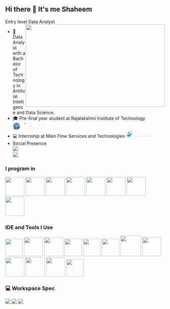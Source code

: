 ## Hi there 👋 It's me Shaheem

Entry level Data Analyst 
<img align="right" width="440" height="260" src="https://i.pinimg.com/originals/9e/0a/c8/9e0ac82bc17ff00708da6bd09593177e.gif">
- 🔭 Data Analyst with a Bachelor of Technology in Artificial Intelligence and Data Science.                                                 
- 🎓 Pre-final year student at Rajalakshmi Institute of Technology [<img src="https://github.com/Shaheem-B/Shaheem-B/blob/main/________.png?raw=trueg" height="22">](https://ritchennai.org/) 
- 💻 Internship at Main Flow Services and Technologies [<img src="https://github.com/Shaheem-B/Shaheem-B/blob/main/_______.png?raw=true" height="22">](https://www.mainflow.in/)
- Social Presence
<br /> [<img src="https://img.shields.io/badge/LinkedIn-0077B5?style=for-the-badge&logo=linkedin&logoColor=white" />](https://www.linkedin.com/in/shaheem-basheer45/)
<br/> [<img src="https://img.shields.io/badge/Instagram-E4405F?style=for-the-badge&logo=instagram&logoColor=white" />](https://www.instagram.com/unique._._.soul.__/)

### I program in
<img height="60" width="60" src="https://img.icons8.com/color/48/000000/python.png" />     <img height="60" width="60" src="https://img.icons8.com/color/48/000000/java-coffee-cup-logo.png" />     <img height="60" width="60" src="https://img.icons8.com/color/48/000000/html-5.png" />      <img height="60" width="60" src="https://img.icons8.com/color/48/000000/css3.png" />   <img height="60" width="60" src="https://img.icons8.com/?size=100&id=QSjnrUKYMnxO&format=png&color=000000" />      <img height="60" width="60" src="https://img.icons8.com/fluent/48/000000/arduino.png"/>        <img height="60" width="60" src="https://img.icons8.com/color/48/000000/mongodb.png"/>       <img height="60" width="60" src="https://img.icons8.com/color/48/000000/mysql-logo.png"/>

### IDE and Tools I Use
<img height="55" width="55" src="https://img.icons8.com/color/48/000000/visual-studio-code-2019.png"/>    <img height="60" width="60" src="https://img.icons8.com/?size=100&id=J0SgMWzAxqFj&format=png&color=000000"/>    <img height="60" width="60" src="https://img.icons8.com/?size=100&id=0S1Hoidfnk7H&format=png&color=000000"/> 
      <img height="55" width="55" src="https://img.icons8.com/color/48/000000/pycharm.png"/>       <img height="55" width="55" src="https://img.icons8.com/?size=100&id=Ny0t2MYrJ70p&format=png&color=000000"/>    <img height="55" width="55" src="https://img.icons8.com/?size=100&id=9Kvi1p1F0tUo&format=png&color=000000"/> 
   <img height="65" width="65" src="https://img.icons8.com/color/50/000000/git.png"/>    <img height="60" width="60" src="https://img.icons8.com/?size=100&id=8brQhSA7i3Yn&format=png&color=000000" />    <img height="60" width="60" src="https://img.icons8.com/?size=100&id=BEMhRoRy403e&format=png&color=000000"/>    <img height="61" width="61" src="https://img.icons8.com/?size=100&id=81726&format=png&color=000000"/> <img height="60" width="60" src="https://img.icons8.com/?size=100&id=vCmmOWVBAcll&format=png&color=000000"/>    <img height="55" width="55" src="https://img.icons8.com/color/48/000000/figma--v1.png"/> 

### 💻 Workspace Spec
<img height="30" src="https://img.shields.io/badge/Macbook-Pro_M1-ED1C24?style=for-the-badge&logo=apple&logoColor=white"/> <img height="30" src="https://img.shields.io/badge/NVIDIA-GTX1650-76B900?style=for-the-badge&logo=nvidia&logoColor=white"/>  <img height="30" src="https://img.shields.io/badge/AMD-Ryzen_5_4600H-ED1C24?style=for-the-badge&logo=amd&logoColor=white"/>
<!--
**Shaheem-B/Shaheem-B** is a ✨ _special_ ✨ repository because its `README.md` (this file) appears on your GitHub profile.

Here are some ideas to get you started:

- 🔭 I’m currently working on ...
- 🌱 I’m currently learning ...
- 👯 I’m looking to collaborate on ...
- 🤔 I’m looking for help with ...
- 💬 Ask me about ...
- 📫 How to reach me: ...
- 😄 Pronouns: ...
- ⚡ Fun fact: ...
-->

